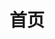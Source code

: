 ---
home: true
layout: Blog
icon: home
title: 首页
heroImage: /logo.svg
heroText: 'Epiphany'
heroFullScreen: true
tagline: 灵感诞生于实践

copyright: false
displayFooter: false

---